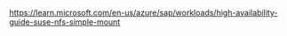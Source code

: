 

https://learn.microsoft.com/en-us/azure/sap/workloads/high-availability-guide-suse-nfs-simple-mount

